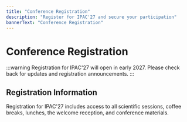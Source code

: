 ```yaml
---
title: "Conference Registration"
description: "Register for IPAC'27 and secure your participation"
bannerText: "Conference Registration"
---
```


# Conference Registration

:::warning
Registration for IPAC'27 will open in early 2027. Please check back for updates and registration announcements.
:::

## Registration Information

Registration for IPAC'27 includes access to all scientific sessions, coffee breaks, lunches, the welcome reception, and conference materials.

